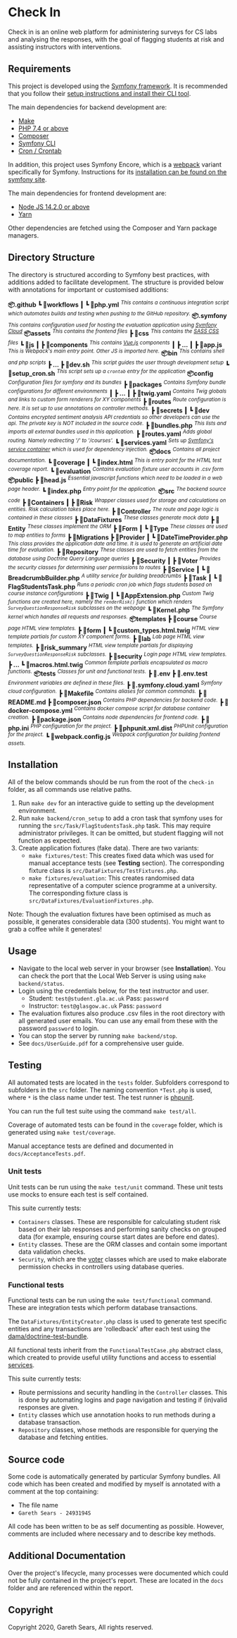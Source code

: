 # Check In

Check in is an online web platform for administering surveys for CS labs and analysing the responses, with the goal of flagging students at risk and assisting instructors with interventions.

## Requirements

This project is developed using the [Symfony framework](symfony.com). It is recommended that you follow their [setup instructions and install their CLI tool](https://symfony.com/doc/current/setup.html).

The main dependencies for backend development are:

- [Make](https://www.gnu.org/software/make/manual/make.html)
- [PHP 7.4 or above](https://www.php.net/manual/en/install.php)
- [Composer](https://getcomposer.org/)
- [Symfony CLI](https://symfony.com/download)
- [Cron / Crontab](https://man7.org/linux/man-pages/man8/cron.8.html)

In addition, this project uses Symfony Encore, which is a [webpack](https://webpack.js.org/) variant specifically for Symfony. Instructions for its [installation can be found on the symfony site](https://symfony.com/doc/current/frontend/encore/installation.html).

The main dependencies for frontend development are:

- [Node JS 14.2.0 or above](https://nodejs.org/)
- [Yarn](https://yarnpkg.com/)

Other dependencies are fetched using the Composer and Yarn package managers.

## Directory Structure

The directory is structured according to Symfony best practices, with additions added to facilitate development. The structure is provided below with annotations for important or customised additions:

**📦.github
┗ 📂workflows
┃ ┗ 📜php.yml**
<sup>_This contains a continuous integration script which automates builds and testing when pushing to the GitHub repository._ </sup>
**📦.symfony**
<sup>_This contains configuration used for hosting the evaluation application using [Symfony Cloud](https://symfony.com/cloud/)_</sup>
**📦assets**
<sup>_This contains the frontend files_</sup>
**┣ 📂css**
<sup>_This contains the [SASS CSS](https://sass-lang.com/) files_</sup>
**┗ 📂js
┃ ┣ 📂components**
<sup>_This contains [Vue.js](https://vuejs.org/) components_</sup>
**┃ ┣ ...
┃ ┣ 📜app.js**
<sup>_This is Webpack's main entry point. Other JS is imported here._</sup>
**📦bin**
<sup>_This contains shell and php scripts_</sup>
**┣ ...
┣ 📜dev.sh**
<sup>_This script guides the user through development setup_</sup>
**┗ 📜setup_cron.sh**
<sup>_This script sets up a `crontab` entry for the application_</sup>
**📦config**
<sup>_Configuration files for symfony and its bundles_</sup>
**┣ 📂packages**
<sup>_Contains Symfony bundle configurations for different environments_</sup>
**┃ ┣ ...
┃ ┣ 📜twig.yaml**
<sup>_Contains Twig globals and links to custom form renderers for XY components_</sup>
**┣ 📂routes**
<sup>_Route configuration is here. It is set up to use annotations on controller methods._</sup>
**┣ 📂secrets
┃ ┗ 📂dev**
<sup>_Contains encrypted sentiment analysis API credentials so other developers can use the api. The private key is NOT included in the source code._</sup>
**┣ 📜bundles.php**
<sup>_This lists and imports all external bundles used in this application._</sup>
**┣ 📜routes.yaml**
<sup>_Adds global routing. Namely redirecting '/' to '/courses'._</sup>
**┗ 📜services.yaml**
<sup>_Sets up [Symfony's service container](https://symfony.com/doc/current/service_container.html) which is used for dependency injection._</sup>
**📦docs**
<sup>_Contains all project documentation._</sup>
**┗ 📂coverage
┃ ┗ 📜index.html**
<sup>_This is entry point for the HTML test coverage report._</sup>
**┗ 📂evaluation**
<sup>_Contains evaluation fixture user accounts in .csv form_</sup>
**📦public
┣ 📜head.js**
<sup>_Essential javascript functions which need to be loaded in a web page header._</sup>
**┗ 📜index.php**
<sup>_Entry point for the application._</sup>
**📦src**
<sup>_The backend source code_</sup>
**┣ 📂Containers
┃ ┣ 📂Risk**
<sup>_Wrapper classes used for storage and calculations on entities. Risk calculation takes place here._</sup>
**┣ 📂Controller**
<sup>_The route and page logic is contained in these classes_</sup>
**┣ 📂DataFixtures**
<sup>_These classes generate mock data_</sup>
**┣ 📂Entity**
<sup>_These classes implement the ORM_</sup>
**┣ 📂Form
┃ ┗ 📂Type**
<sup>_These classes are used to map entities to forms_</sup>
**┣ 📂Migrations
┣ 📂Provider
┃ ┗ 📜DateTimeProvider.php**
<sup>_This class provides the application date and time. It is used to generate an artificial date time for evaluation._</sup>
**┣ 📂Repository**
<sup>_These classes are used to fetch entities from the database using Doctrine Query Language queries_</sup>
**┣ 📂Security
┃ ┣ 📂Voter**
<sup>_Provides the security classes for determining user permissions to routes_</sup>
**┣ 📂Service
┃ ┗ 📜BreadcrumbBuilder.php**
<sup>_A utility service for building breadcrumbs_</sup>
**┣ 📂Task
┃ ┗ 📜FlagStudentsTask.php**
<sup>_Runs a periodic cron job which flags students based on course instance configurations_</sup>
**┣ 📂Twig
┃ ┗ 📜AppExtension.php**
<sup>_Custom Twig functions are created here, namely the `renderRisk()` function which renders `SurveyQuestionResponseRisk` subclasses on the webpage_</sup>
**┗ 📜Kernel.php**
<sup>_The Symfony kernel which handles all requests and responses._</sup>
**📦templates
┣ 📂course**
<sup>_Course page HTML view templates._</sup>
**┣ 📂form
┃ ┗ 📜custom_types.html.twig**
<sup>_HTML view template partials for custom XY component forms._</sup>
**┣ 📂lab**
<sup>_Lab page HTML view templates._</sup>
**┣ 📂risk_summary**
<sup>_HTML view template partials for displaying `SurveyQuestionResponseRisk` subclasses._</sup>
**┣ 📂security**
<sup>_Login page HTML view templates._</sup>
**┣ ...
┗ 📜macros.html.twig**
<sup>_Common template partials encapsulated as macro functions._</sup>
**📦tests**
<sup>_Classes for unit and functional tests._</sup>
**┣ 📜.env
┣ 📜.env.test**
<sup>_Environment variables are defined in these files._</sup>
**┣ 📜.symfony.cloud.yaml**
<sup>_Symfony cloud configuration._</sup>
**┣ 📜Makefile**
<sup>_Contains aliases for common commands._</sup>
**┣ 📜README.md
┣ 📜composer.json**
<sup>_Contains PHP dependencies for backend code._</sup>
**┣ 📜docker-compose.yml**
<sup>_Contains docker compose script for database container creation._</sup>
**┣ 📜package.json**
<sup>_Contains node dependencies for frontend code._</sup>
**┣ 📜php.ini**
<sup>_PHP configuration for the project._</sup>
**┣ 📜phpunit.xml.dist**
<sup>_PHPUnit configuration for the project._</sup>
**┗ 📜webpack.config.js**
<sup>_Webpack configuration for building frontend assets._</sup>

## Installation

All of the below commands should be run from the root of the `check-in` folder, as all commands use relative paths.

1. Run `make dev` for an interactive guide to setting up the development environment.
2. Run `make backend/cron_setup` to add a cron task that symfony uses for running the `src/Task/FlagStudentsTask.php` task. This may require administrator privileges. It can be omitted, but student flagging will not function as expected.
3. Create application fixtures (fake data). There are two variants:
   - `make fixtures/test`: This creates fixed data which was used for manual acceptance tests (see **Testing** section). The corresponding fixture class is `src/DataFixtures/TestFixtures.php`.
   - `make fixtures/evaluation`: This creates randomised data representative of a computer science programme at a university. The corresponding fixture class is `src/DataFixtures/EvaluationFixtures.php`.

Note: Though the evaluation fixtures have been optimised as much as possible, it generates considerable data (300 students). You might want to grab a coffee while it generates!

## Usage

- Navigate to the local web server in your browser (see **Installation**). You can check the port that the Local Web Server is using using `make backend/status`.
- Login using the credentials below, for the test instructor and user.
  - Student: `test@student.gla.ac.uk` Pass: `password`
  - Instructor: `test@glasgow.ac.uk` Pass: `password`
- The evaluation fixtures also produce .csv files in the root directory with all generated user emails. You can use any email from these with the password `password` to login.
- You can stop the server by running `make backend/stop`.
- See `docs/UserGuide.pdf` for a comprehensive user guide.

## Testing

All automated tests are located in the `tests` folder. Subfolders correspond to subfolders in the `src` folder. The naming convention `*Test.php` is used, where `*` is the class name under test. The test runner is [phpunit](https://phpunit.de/).

You can run the full test suite using the command `make test/all`.

Coverage of automated tests can be found in the `coverage` folder, which is generated using `make test/coverage`.

Manual acceptance tests are defined and documented in `docs/AcceptanceTests.pdf`.

### Unit tests

Unit tests can be run using the `make test/unit` command. These unit tests use mocks to ensure each test is self contained.

This suite currently tests:

- `Containers` classes. These are responsible for calculating student risk based on their lab responses and performing sanity checks on grouped data (for example, ensuring course start dates are before end dates).
- `Entity` classes. These are the ORM classes and contain some important data validation checks.
- `Security`, which are the [voter](https://symfony.com/doc/current/security/voters.html) classes which are used to make elaborate permission checks in controllers using database queries.

### Functional tests

Functional tests can be run using the `make test/functional` command. These are integration tests which perform database transactions.

The `DataFixtures/EntityCreator.php` class is used to generate test specific entities and any transactions are 'rolledback' after each test using the [dama/doctrine-test-bundle](https://github.com/dmaicher/doctrine-test-bundle).

All functional tests inherit from the `FunctionalTestCase.php` abstract class, which created to provide useful utility functions and access to essential [services](https://symfony.com/doc/current/service_container.html).

This suite currently tests:

- Route permissions and security handling in the `Controller` classes. This is done by automating logins and page navigation and testing if (in)valid responses are given.
- `Entity` classes which use annotation hooks to run methods during a database transaction.
- `Repository` classes, whose methods are responsible for querying the database and fetching entities.

## Source code

Some code is automatically generated by particular Symfony bundles. All code which has been created and modified by myself is annotated with a comment at the top containing:

- The file name
- `Gareth Sears - 2493194S`

All code has been written to be as self documenting as possible. However, comments are included where necessary and to describe key methods.

## Additional Documentation

Over the project's lifecycle, many processes were documented which could not be fully contained in the project's report. These are located in the `docs` folder and are referenced within the report.

## Copyright

Copyright 2020, Gareth Sears, All rights reserved.
